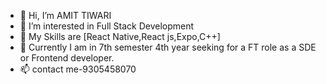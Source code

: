 - 👋 Hi, I’m AMIT TIWARI
- 👀 I’m interested in Full Stack Development
- 🌱 My Skills are [React Native,React js,Expo,C++]
- 💞️ Currently I am in 7th semester 4th year seeking for a FT role as a SDE or Frontend developer. 
- 📫 contact me-9305458070

<!---
AMIT0605/AMIT0605 is a ✨ special ✨ repository because its `README.md` (this file) appears on your GitHub profile.
You can click the Preview link to take a look at your changes.
--->
